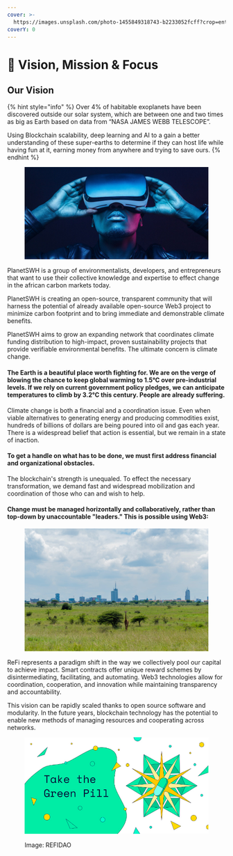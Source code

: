 ```yaml
---
cover: >-
  https://images.unsplash.com/photo-1455849318743-b2233052fcff?crop=entropy&cs=tinysrgb&fm=jpg&ixid=MnwxOTcwMjR8MHwxfHNlYXJjaHwzfHxWaXNpb258ZW58MHx8fHwxNjczMDk0MTQ1&ixlib=rb-4.0.3&q=80
coverY: 0
---
```


# 🚀 Vision, Mission & Focus

## Our Vision

{% hint style="info" %}
Over 4% of habitable exoplanets have been discovered outside our solar system, which are between one and two times as big as Earth based on data from “NASA JAMES WEBB TELESCOPE”.&#x20;

Using Blockchain scalability, deep learning and AI to a gain a better understanding of these super-earths to determine if they can host life while having fun at it, earning money from anywhere and trying to save ours.&#x20;
{% endhint %}

<figure><img src="../../.gitbook/assets/EC5DF69D-C4AC-4094-BDC4-83F964BF3A27.jpeg" alt=""><figcaption></figcaption></figure>

PlanetSWH is a group of environmentalists, developers, and entrepreneurs that want to use their collective knowledge and expertise to effect change in the african carbon markets today.&#x20;

PlanetSWH is creating an open-source, transparent community that will harness the potential of already available open-source Web3 project to minimize carbon footprint and to bring immediate and demonstrable climate benefits.&#x20;

PlanetSWH aims to grow an expanding network that coordinates climate funding distribution to high-impact, proven sustainability projects that provide verifiable environmental benefits. The ultimate concern is climate change.

#### The Earth is a beautiful place worth fighting for. We are on the verge of blowing the chance to keep global warming to 1.5°C over pre-industrial levels. If we rely on current government policy pledges, we can anticipate temperatures to climb by 3.2°C this century. People are already suffering.

Climate change is both a financial and a coordination issue. Even when viable alternatives to generating energy and producing commodities exist, hundreds of billions of dollars are being poured into oil and gas each year. There is a widespread belief that action is essential, but we remain in a state of inaction.&#x20;

#### To get a handle on what has to be done, we must first address financial and organizational obstacles.&#x20;

The blockchain's strength is unequaled. To effect the necessary transformation, we demand fast and widespread mobilization and coordination of those who can and wish to help.&#x20;

#### Change must be managed horizontally and collaboratively, rather than top-down by unaccountable "leaders." This is possible using Web3:

<figure><img src="../../.gitbook/assets/00366B9F-AA38-4D97-906D-3F6B94D5EB8D (1).jpeg" alt=""><figcaption></figcaption></figure>

ReFi represents a paradigm shift in the way we collectively pool our capital to achieve impact. Smart contracts offer unique reward schemes by disintermediating, facilitating, and automating. Web3 technologies allow for coordination, cooperation, and innovation while maintaining transparency and accountability.&#x20;

This vision can be rapidly scaled thanks to open source software and modularity. In the future years, blockchain technology has the potential to enable new methods of managing resources and cooperating across networks.&#x20;

<figure><img src="../../.gitbook/assets/FF82E635-5B7C-474A-AD12-A7976CF29229 (1).png" alt=""><figcaption><p>Image: REFIDAO</p></figcaption></figure>

